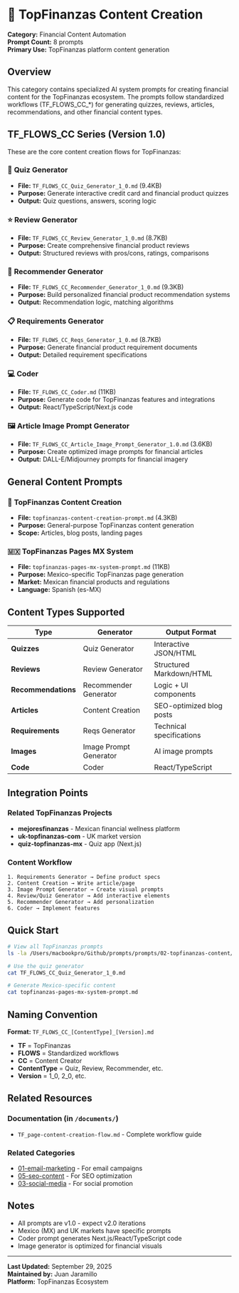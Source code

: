 # 🏦 TopFinanzas Content Creation

**Category:** Financial Content Automation  
**Prompt Count:** 8 prompts  
**Primary Use:** TopFinanzas platform content generation

## Overview

This category contains specialized AI system prompts for creating financial content for the TopFinanzas ecosystem. The prompts follow standardized workflows (TF_FLOWS_CC_*) for generating quizzes, reviews, articles, recommendations, and other financial content types.

## TF_FLOWS_CC Series (Version 1.0)

These are the core content creation flows for TopFinanzas:

### 📝 **Quiz Generator** 
- **File:** `TF_FLOWS_CC_Quiz_Generator_1_0.md` (9.4KB)
- **Purpose:** Generate interactive credit card and financial product quizzes
- **Output:** Quiz questions, answers, scoring logic

### ⭐ **Review Generator**
- **File:** `TF_FLOWS_CC_Review_Generator_1_0.md` (8.7KB)
- **Purpose:** Create comprehensive financial product reviews
- **Output:** Structured reviews with pros/cons, ratings, comparisons

### 🎯 **Recommender Generator**
- **File:** `TF_FLOWS_CC_Recommender_Generator_1_0.md` (9.3KB)
- **Purpose:** Build personalized financial product recommendation systems
- **Output:** Recommendation logic, matching algorithms

### 📋 **Requirements Generator**
- **File:** `TF_FLOWS_CC_Reqs_Generator_1_0.md` (8.7KB)
- **Purpose:** Generate financial product requirement documents
- **Output:** Detailed requirement specifications

### 💻 **Coder**
- **File:** `TF_FLOWS_CC_Coder.md` (11KB)
- **Purpose:** Generate code for TopFinanzas features and integrations
- **Output:** React/TypeScript/Next.js code

### 🖼️ **Article Image Prompt Generator**
- **File:** `TF_FLOWS_CC_Article_Image_Prompt_Generator_1.0.md` (3.6KB)
- **Purpose:** Create optimized image prompts for financial articles
- **Output:** DALL-E/Midjourney prompts for financial imagery

## General Content Prompts

### 📰 **TopFinanzas Content Creation**
- **File:** `topfinanzas-content-creation-prompt.md` (4.3KB)
- **Purpose:** General-purpose TopFinanzas content generation
- **Scope:** Articles, blog posts, landing pages

### 🇲🇽 **TopFinanzas Pages MX System**
- **File:** `topfinanzas-pages-mx-system-prompt.md` (11KB)
- **Purpose:** Mexico-specific TopFinanzas page generation
- **Market:** Mexican financial products and regulations
- **Language:** Spanish (es-MX)

## Content Types Supported

| Type | Generator | Output Format |
|------|-----------|---------------|
| **Quizzes** | Quiz Generator | Interactive JSON/HTML |
| **Reviews** | Review Generator | Structured Markdown/HTML |
| **Recommendations** | Recommender Generator | Logic + UI components |
| **Articles** | Content Creation | SEO-optimized blog posts |
| **Requirements** | Reqs Generator | Technical specifications |
| **Images** | Image Prompt Generator | AI image prompts |
| **Code** | Coder | React/TypeScript |

## Integration Points

### Related TopFinanzas Projects
- **mejoresfinanzas** - Mexican financial wellness platform
- **uk-topfinanzas-com** - UK market version
- **quiz-topfinanzas-mx** - Quiz app (Next.js)

### Content Workflow
```
1. Requirements Generator → Define product specs
2. Content Creation → Write article/page
3. Image Prompt Generator → Create visual prompts
4. Review/Quiz Generator → Add interactive elements
5. Recommender Generator → Add personalization
6. Coder → Implement features
```

## Quick Start

```bash
# View all TopFinanzas prompts
ls -la /Users/macbookpro/Github/prompts/prompts/02-topfinanzas-content/

# Use the quiz generator
cat TF_FLOWS_CC_Quiz_Generator_1_0.md

# Generate Mexico-specific content
cat topfinanzas-pages-mx-system-prompt.md
```

## Naming Convention

**Format:** `TF_FLOWS_CC_[ContentType]_[Version].md`

- **TF** = TopFinanzas
- **FLOWS** = Standardized workflows
- **CC** = Content Creator
- **ContentType** = Quiz, Review, Recommender, etc.
- **Version** = 1_0, 2_0, etc.

## Related Resources

### Documentation (in `/documents/`)
- `TF_page-content-creation-flow.md` - Complete workflow guide

### Related Categories
- [01-email-marketing](../01-email-marketing/) - For email campaigns
- [05-seo-content](../05-seo-content/) - For SEO optimization
- [03-social-media](../03-social-media/) - For social promotion

## Notes

- All prompts are v1.0 - expect v2.0 iterations
- Mexico (MX) and UK markets have specific prompts
- Coder prompt generates Next.js/React/TypeScript code
- Image generator is optimized for financial visuals

---

**Last Updated:** September 29, 2025  
**Maintained by:** Juan Jaramillo  
**Platform:** TopFinanzas Ecosystem